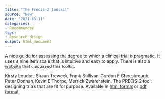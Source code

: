 ```yaml
---
title: "The Precis-2 toolkit"
source: "New"
date: "2021-08-11"
categories:
- Recommended
tags:
- Research design
output: html_document
---
```


A nice guide for assessing the degree to which a clinical trial is pragmatic. It uses a nine item scale that is intuitive and easy to apply. There is also a [website][lou1] that discussed this toolkit.

<!--more-->

Kirsty Loudon, Shaun Treweek, Frank Sullivan, Gordon F Cheesbrough, Peter Donnan, Kevin E Thorpe, Merrick Zwarenstein. The PRECIS-2 tool: designing trials that are fit for purpose. Available in [html format][lou2] or [pdf format][lou3].

[lou1]: https://www.precis-2.org/Help/Documentation/ToolkitDownload
[lou2]: https://www.bmj.com/content/350/bmj.h2147
[lou3]: https://www.bmj.com/content/350/bmj.h2147.full.pdf
